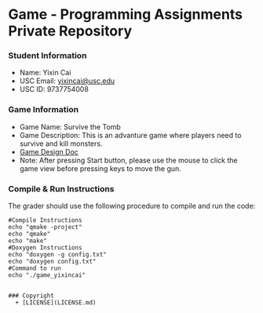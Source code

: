# Game - Programming Assignments Private Repository
### Student Information
  + Name: Yixin Cai
  + USC Email: yixincai@usc.edu
  + USC ID: 9737754008

### Game Information
  + Game Name: Survive the Tomb
  + Game Description: This is an advanture game where players need to survive and kill monsters. 
  + [Game Design Doc](GameDesignDoc.md)
  + Note: After pressing Start button, please use the mouse to click the game view before pressing keys to move the gun.


### Compile & Run Instructions
The grader should use the following procedure to compile and run the code:
```shell
#Compile Instructions
echo "qmake -project"
echo "qmake"
echo "make"
#Doxygen Instructions
echo "doxygen -g config.txt"
echo "doxygen config.txt"
#Command to run
echo "./game_yixincai"


### Copyright
  + [LICENSE](LICENSE.md)
```
